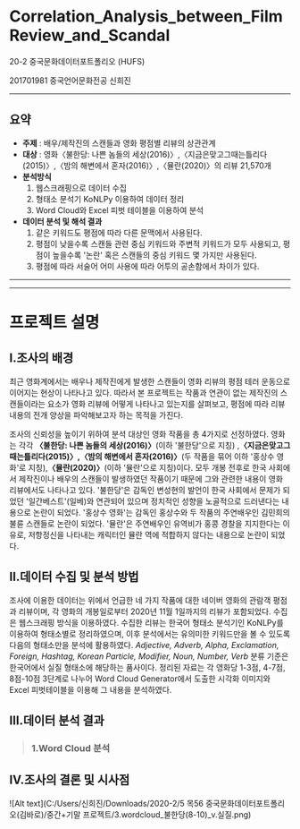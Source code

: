 # Correlation_Analysis_between_FilmReview_and_Scandal
20-2 중국문화데이터포트폴리오 (HUFS)

201701981 중국언어문화전공 신희진

***

요약
-------------
* **주제** : 배우/제작진의 스캔들과 영화 평점별 리뷰의 상관관계
* **대상** : 영화〈불한당: 나쁜 놈들의 세상(2016)〉,〈지금은맞고그때는틀리다(2015)〉,〈밤의 해변에서 혼자(2016)〉,〈뮬란(2020)〉의 리뷰 21,570개
* **분석방식**
  1. 웹스크래핑으로 데이터 수집
  2. 형태소 분석기 KoNLPy 이용하여 데이터 정리
  3. Word Cloud와 Excel 피벗 테이블을 이용하여 분석
* **데이터 분석 및 해석 결과**
  1. 같은 키워드도 평점에 따라 다른 문맥에서 사용된다.
  2. 평점이 낮을수록 스캔들 관련 중심 키워드와 주변적 키워드가 모두 사용되고, 평점이 높을수록 '논란' 혹은 스캔들의 중심 키워드 몇 가지만 사용된다.
  3. 평점에 따라 서술어 어미 사용에 따라 어투의 공손함에서 차이가 있다.


***
***

프로젝트 설명
=============
Ⅰ.조사의 배경
-------------
  최근 영화계에서는 배우나 제작진에게 발생한 스캔들이 영화 리뷰의 평점 테러 운동으로 이어지는 현상이 나타나고 있다. 따라서 본 프로젝트는 작품과 연관이 없는 제작진의 스캔들이라는 요소가 영화 리뷰에 어떻게 나타나고 있는지를 살펴보고, 평점에 따라 리뷰 내용의 전개 양상을 파악해보고자 하는 목적을 가진다.
 
  조사의 신뢰성을 높이기 위하여 분석 대상인 영화 작품을 총 4가지로 선정하였다. 영화는 각각 **〈불한당: 나쁜 놈들의 세상(2016)〉**(이하 '불한당'으로 지칭) ,**〈지금은맞고그때는틀리다(2015)〉,〈밤의 해변에서 혼자(2016)〉**(두 작품을 묶어 이하 '홍상수 영화'로 지칭),**〈뮬란(2020)〉**(이하 '뮬란'으로 지칭)이다. 모두 개봉 전후로 한국 사회에서 제작진이나 배우의 스캔들이 발생하였던 작품이기 때문에 그와 관련한 내용이 영화 리뷰에서도 나타나고 있다. '불한당'은 감독인 변성현의 발언이 한국 사회에서 문제가 되었던 '일간베스트'(일베)와 연관되어 있으며 정치적인 성향을 노골적으로 드러낸다는 내용으로 논란이 되었다. '홍상수 영화'는 감독인 홍상수와 두 작품의 주연배우인 김민희의 불륜 스캔들로 논란이 되었다. '뮬란'은 주연배우인 유역비가 홍콩 경찰을 지지한다는 이유로, 저항정신을 나타내는 캐릭터인 뮬란 역에 적합하지 않다는 내용으로 논란이 되었다.
  

Ⅱ.데이터 수집 및 분석 방법
-------------
  조사에 이용한 데이터는 위에서 언급한 네 가지 작품에 대한 네이버 영화의 관람객 평점과 리뷰이며, 각 영화의 개봉일로부터 2020년 11월 1일까지의 리뷰가 포함되었다. 수집은 웹스크래핑 방식을 이용하였다. 수집한 리뷰는 한국어 형태소 분석기인 KoNLPy를 이용하여 형태소별로 정리하였으며, 이후 분석에서는 유의미한 키워드만을 볼 수 있도록 다음의 형태소만을 분석에 활용하였다. *Adjective, Adverb, Alpha, Exclamation, Foreign, Hashtag, Korean Particle, Modifier, Noun, Number, Verb* 분류 기준은 한국어에서 실질 형태소에 해당하는 품사이다. 정리된 자료는 각 영화당 1-3점, 4-7점, 8점-10점 3단계로 나누어 Word Cloud Generator에서 도출한 시각화 이미지와 Excel 피벗테이블을 이용해 그 내용을 분석하였다.
  
  
Ⅲ.데이터 분석 결과
-------------
> ### 1.Word Cloud 분석


Ⅳ.조사의 결론 및 시사점
-------------
![Alt text](C:/Users/신희진/Downloads/2020-2/5 목56 중국문화데이터포트폴리오(김바로)/중간+기말 프로젝트/3.wordcloud_불한당(8-10)_v.실질.png)

  
